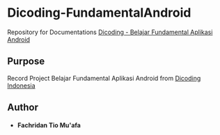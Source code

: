 # Dicoding-FundamentalAndroid
Repository for Documentations [Dicoding - Belajar Fundamental Aplikasi Android](https://www.dicoding.com/academies/14)

## Purpose
Record Project Belajar Fundamental Aplikasi Android from [Dicoding Indonesia](https://www.dicoding.com/)

## Author
* #### Fachridan Tio Mu'afa
